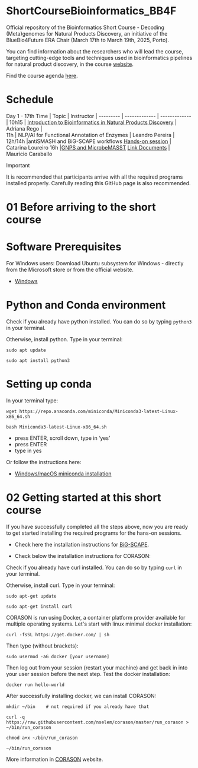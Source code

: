 # ShortCourseBioinformatics_BB4F
Official repository of the Bioinformatics Short Course - Decoding (Meta)genomes for Natural Products Discovery, an initiative of the BlueBio4Future ERA Chair (March 17th to March 19th, 2025, Porto). 

You can find information about the researchers who will lead the course, targeting cutting-edge tools and techniques used in bioinformatics pipelines for natural product discovery, in the course [website](https://bb4f.ciimar.up.pt/short-course-in-bioinformatics/).

Find the course agenda [here](https://github.com/AdrianaRego/ShortCourseBioinformatics_BB4F/blob/main/agenda_shortcourse%20bioinformatics_update_15.03.25.pdf).

# Schedule
 Day 1 - 17th 
Time         | Topic         | Instructor    |
   --------- | ------------- | ------------- |
   10h15     |  [Introduction to Bioinformatics in Natural Products Discovery](https://github.com/AdrianaRego/ShortCourseBioinformatics_BB4F/blob/main/Introduction_bioinformatics_NPs.pdf)  | Adriana Rego  |    
  11h        | NLP/AI for Functional Annotation of Enzymes  | Leandro Pereira |
12h/14h	     |antiSMASH and BiG-SCAPE workflows [Hands-on session](https://github.com/CatarinaCarolina/Genome-Mining-2025?tab=readme-ov-file) | Catarina Loureiro
16h          |[GNPS and MicrobeMASST](https://docs.google.com/presentation/d/1E4EZYhA7jc0fRYiGQpEI2GeZAwvSY8J7vxOF9a15u80/edit#slide=id.g29070bedc82_0_126) [Link Documents](https://docs.google.com/document/d/1mX5aPMZDAzsgU2ARXYCndQYs1PtAeb3KkrCJZ4xgQZQ/edit?tab=t.0) | Mauricio Caraballo

> [!IMPORTANT]
> It is recommended that participants arrive with all the required programs installed properly. Carefully reading this GitHub page is also recommended.

# 01 Before arriving to the short course
# Software Prerequisites

For Windows users:
Download Ubuntu subsystem for Windows - directly from the Microsoft store or from the official website.
+ [Windows](https://ubuntu.com/desktop/wsl)

#  Python and Conda environment

Check if you already have python installed. You  can do so by typing `python3` in your terminal.

Otherwise, install python. Type in your terminal:
```
sudo apt update
```
```
sudo apt install python3
```

#  Setting up conda
In your terminal type:

```
wget https://repo.anaconda.com/miniconda/Miniconda3-latest-Linux-x86_64.sh
```
```
bash Miniconda3-latest-Linux-x86_64.sh
```
+ press ENTER, scroll down, type in ‘yes’
+ press ENTER
+ type in yes


Or follow the instructions here:
+ [Windows/macOS miniconda installation](https://www.anaconda.com/docs/getting-started/miniconda/install#macos-linux-installation)

# 02 Getting started at this short course

If you have successfully completed all the steps above, now you are ready to get started installing the required programs for the hans-on sessions.

 + Check here the installation instructions for [BiG-SCAPE](https://github.com/medema-group/BiG-SCAPE/wiki/01.-Installing-and-Running-BiG-SCAPE).

+ Check below the installation instructions for CORASON:


Check if you already have curl installed. You  can do so by typing `curl` in your terminal.

Otherwise, install curl. Type in your terminal:
```
sudo apt-get update
```
```
sudo apt-get install curl
```
CORASON is run using Docker, a container platform provider available for multiple operating systems. 
Let's start with linux minimal docker installation:
```
curl -fsSL https://get.docker.com/ | sh
```
Then type (without brackets):
```
sudo usermod -aG docker [your username]
```
Then log out from your session (restart your machine) and get back in into your user session before the next step. Test the docker installation:

```
docker run hello-world
```
After successfully installing docker, we can install CORASON:
```
mkdir ~/bin    # not required if you already have that
```
```
curl -q https://raw.githubusercontent.com/nselem/corason/master/run_corason > ~/bin/run_corason
```
```
chmod a+x ~/bin/run_corason
```
```
~/bin/run_corason
```

More information in [CORASON](https://bigscape-corason.secondarymetabolites.org/installation/) website.
